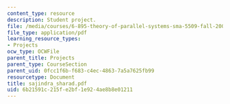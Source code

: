 ```yaml
---
content_type: resource
description: Student project.
file: /media/courses/6-895-theory-of-parallel-systems-sma-5509-fall-2003/6b21591c215fe2bf1e924ae8b8e01211_sajindra_sharad.pdf
file_type: application/pdf
learning_resource_types:
- Projects
ocw_type: OCWFile
parent_title: Projects
parent_type: CourseSection
parent_uid: 0fcc1f6b-f683-c4ec-4863-7a5a7625fb99
resourcetype: Document
title: sajindra_sharad.pdf
uid: 6b21591c-215f-e2bf-1e92-4ae8b8e01211
---
```

